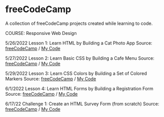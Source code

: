 # freeCodeCamp
A collection of freeCodeCamp projects created while learning to code.

COURSE: Responsive Web Design

5/26/2022
Lesson 1: Learn HTML by Building a Cat Photo App
Source: [freeCodeCamp](https://www.freecodecamp.org/learn/2022/responsive-web-design/#learn-html-by-building-a-cat-photo-app) / 
[My Code](https://github.com/mgearz/freeCodeCamp/tree/main/CatPhotoApp)

5/27/2022
Lesson 2: Learn Basic CSS by Building a Cafe Menu
Source: [freeCodeCamp](https://www.freecodecamp.org/learn/2022/responsive-web-design/#learn-basic-css-by-building-a-cafe-menu) / 
[My Code](https://github.com/mgearz/freeCodeCamp/tree/main/Cafe-Menu)

5/29/2022
Lesson 3: Learn CSS Colors by Building a Set of Colored Markers
Source: [freeCodeCamp](https://www.freecodecamp.org/learn/2022/responsive-web-design/#learn-css-colors-by-building-a-set-of-colored-markers) / 
[My Code](https://github.com/mgearz/freeCodeCamp/tree/main/CSS-Markers)

6/1/2022
Lesson 4: Learn HTML Forms by Building a Registration Form
Source: [freeCodeCamp](https://www.freecodecamp.org/learn/2022/responsive-web-design/#learn-html-forms-by-building-a-registration-form) / 
[My Code](https://github.com/mgearz/freeCodeCamp/tree/main/Reg-Form)

6/17/22
Challenge 1: Create an HTML Survey Form (from scratch)
Source: [freeCodeCamp](https://www.freecodecamp.org/learn/2022/responsive-web-design/build-a-survey-form-project/build-a-survey-form) / 
[My Code](https://github.com/mgearz/freeCodeCamp/tree/main/Survey-Form)